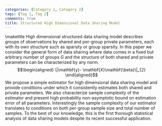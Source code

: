 ```yaml
---
categories: [Catagory 1, Catagory 2] 
tags: [Tag 1, Tag 2] 
comments: true 
title: Structured High Dimensional Data Sharing Model
---
```


\maketitle 
High dimensional structured data sharing model describes groups of
observations by shared and per-group private parameters, each with its
own structure such as sparsity or group sparsity. In this paper we
consider the general form of data sharing where data comes in a fixed
but arbitrary number of groups $G$ and the structure of both shared and
private parameters can be characterized by any norm. $$\begin{aligned}
        \|\mathbf{y}- \mathbf{X}\mathbf{\beta}\|_{2}
        \end{aligned}$$ We propose a simple estimator for high
dimensional data sharing model and provide conditions under which it
consistently estimates both shared and private parameters. We also
characterize sample complexity of the estimator and present high
probability non-asymptotic bound on estimation error of all parameters.
Interestingly the sample complexity of our estimator translates to
conditions on both per-group sample size and total number of samples. To
the best of our knowledge, this is the first thorough statistical
analysis of data sharing models despite its recent successful
application.
